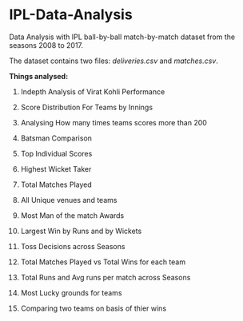 # IPL-Data-Analysis

Data Analysis with IPL  ball-by-ball match-by-match dataset from the seasons 2008 to 2017. 

The dataset contains two files: *deliveries.csv* and *matches.csv*. 

**Things analysed:**

1. Indepth Analysis of Virat Kohli Performance

2. Score Distribution For Teams by Innings

3. Analysing How many times teams scores more than 200

4. Batsman Comparison

5. Top Individual Scores

6. Highest Wicket Taker

7. Total Matches Played

8. All Unique venues and teams

9. Most Man of the match Awards

10. Largest Win by Runs and by Wickets

11. Toss Decisions across Seasons

12. Total Matches Played vs Total Wins for each team

13. Total Runs and Avg runs per match across Seasons

14. Most Lucky grounds for teams

15. Comparing two teams on basis of thier wins
